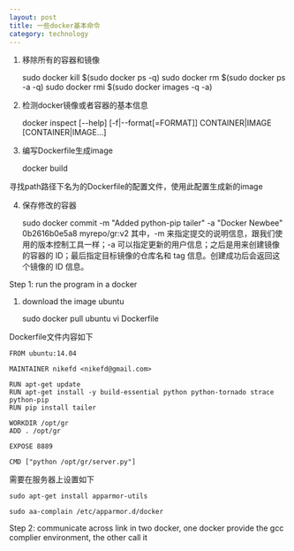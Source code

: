 ```yaml
---
layout: post
title: 一些docker基本命令
category: technology
---
```


1. 移除所有的容器和镜像

    sudo docker kill $(sudo docker ps -q)
    sudo docker rm $(sudo docker ps -a -q)
    sudo docker rmi $(sudo docker images -q -a)

2. 检测docker镜像或者容器的基本信息

    docker inspect [--help] [-f|--format[=FORMAT]] CONTAINER|IMAGE [CONTAINER|IMAGE...]

3. 编写Dockerfile生成image

    docker build <path> 

寻找path路径下名为的Dockerfile的配置文件，使用此配置生成新的image

4. 保存修改的容器

    sudo docker commit -m "Added python-pip tailer" -a "Docker Newbee" 0b2616b0e5a8 myrepo/gr:v2
其中，-m 来指定提交的说明信息，跟我们使用的版本控制工具一样；-a 可以指定更新的用户信息；之后是用来创建镜像的容器的 ID；最后指定目标镜像的仓库名和 tag 信息。创建成功后会返回这个镜像的 ID 信息。

Step 1: run the program in a docker
1. download the image ubuntu

    sudo docker pull ubuntu
    vi Dockerfile

Dockerfile文件内容如下

    FROM ubuntu:14.04

    MAINTAINER nikefd <nikefd@gmail.com>

    RUN apt-get update
    RUN apt-get install -y build-essential python python-tornado strace python-pip
    RUN pip install tailer

    WORKDIR /opt/gr
    ADD . /opt/gr

    EXPOSE 8889

    CMD ["python /opt/gr/server.py"]

需要在服务器上设置如下
    
    sudo apt-get install apparmor-utils

    sudo aa-complain /etc/apparmor.d/docker
      
Step 2: communicate across link in two docker, one docker provide the gcc complier environment, the other call it


